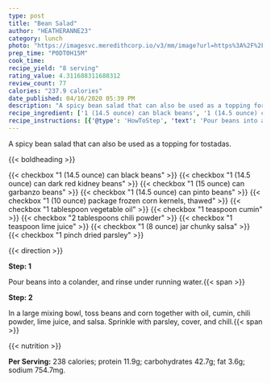 ```yaml
---
type: post
title: "Bean Salad"
author: "HEATHERANNE23"
category: lunch
photo: "https://imagesvc.meredithcorp.io/v3/mm/image?url=https%3A%2F%2Fimages.media-allrecipes.com%2Fuserphotos%2F350903.jpg"
prep_time: "P0DT0H15M"
cook_time: 
recipe_yield: "8 serving"
rating_value: 4.311688311688312
review_count: 77
calories: "237.9 calories"
date_published: 04/16/2020 05:39 PM
description: "A spicy bean salad that can also be used as a topping for tostadas."
recipe_ingredient: ['1 (14.5 ounce) can black beans', '1 (14.5 ounce) can dark red kidney beans', '1 (15 ounce) can garbanzo beans', '1 (14.5 ounce) can pinto beans', '1 (10 ounce) package frozen corn kernels, thawed', '1 tablespoon vegetable oil', '1 teaspoon cumin', '2 tablespoons chili powder', '1 teaspoon lime juice', '1 (8 ounce) jar chunky salsa', '1 pinch dried parsley']
recipe_instructions: [{'@type': 'HowToStep', 'text': 'Pour beans into a colander, and rinse under running water.\n'}, {'@type': 'HowToStep', 'text': 'In a large mixing bowl, toss beans and corn together with oil, cumin, chili powder, lime juice, and salsa. Sprinkle with parsley, cover, and chill.\n'}]
---
```


A spicy bean salad that can also be used as a topping for tostadas. 

{{< boldheading >}}

{{< checkbox "1 (14.5 ounce) can black beans" >}}
{{< checkbox "1 (14.5 ounce) can dark red kidney beans" >}}
{{< checkbox "1 (15 ounce) can garbanzo beans" >}}
{{< checkbox "1 (14.5 ounce) can pinto beans" >}}
{{< checkbox "1 (10 ounce) package frozen corn kernels, thawed" >}}
{{< checkbox "1 tablespoon vegetable oil" >}}
{{< checkbox "1 teaspoon cumin" >}}
{{< checkbox "2 tablespoons chili powder" >}}
{{< checkbox "1 teaspoon lime juice" >}}
{{< checkbox "1 (8 ounce) jar chunky salsa" >}}
{{< checkbox "1 pinch dried parsley" >}}


{{< direction >}}

**Step: 1**

Pour beans into a colander, and rinse under running water.{{< span >}}

**Step: 2**

In a large mixing bowl, toss beans and corn together with oil, cumin, chili powder, lime juice, and salsa. Sprinkle with parsley, cover, and chill.{{< span >}}

{{< nutrition >}}

**Per Serving:** 238 calories; protein 11.9g; carbohydrates 42.7g; fat 3.6g; sodium 754.7mg.